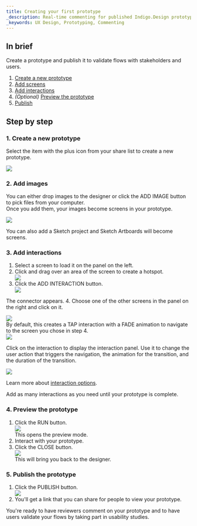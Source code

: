 ```yaml
---
title: Creating your first prototype
_description: Real-time commenting for published Indigo.Design prototypes
_keywords: UX Design, Prototyping, Commenting
---
```


## In brief

Create a prototype and publish it to validate flows with stakeholders and users.

1. [Create a new prototype][a-1]
2. [Add screens][a-2]
3. [Add interactions][a-3]
4. *(Optional)* [Preview the prototype][a-4]
5. [Publish][a-5]

## Step by step

### 1. Create a new prototype

Select the item with the plus icon from your share list to create a new prototype.

<div class="divider--half"></div>
<img src="images/Creating_A_Prototype_1.png" srcset="images/Creating_A_Prototype_1@2x.png 2x" />
<div class="divider--half"></div>
<div class="divider--half"></div>
<div class="divider--half"></div>
<div class="divider--half"></div>
<div class="divider--half"></div>

### 2. Add images

You can either drop images to the designer or click the ADD IMAGE button to pick files from your computer.  
Once you add them, your images become screens in your prototype.

<div class="divider--half"></div>
<img src="images/Creating_A_Prototype_2.png" srcset="images/Creating_A_Prototype_2@2x.png 2x" />
<div class="divider--half"></div>
<div class="divider--half"></div>
<div class="divider--half"></div>
<div class="divider--half"></div>
<div class="divider--half"></div>

You can also add a Sketch project and Sketch Artboards will become screens. 

### 3. Add interactions
1. Select a screen to load it on the panel on the left.
2. Click and drag over an area of the screen to create a hotspot.  
    <div class="divider--half"></div>
    <img src="images/Creating_A_Prototype_3.png" srcset="images/Creating_A_Prototype_3@2x.png 2x" />
    <div class="divider--half"></div>
    <div class="divider--half"></div>
    <div class="divider--half"></div>
    <div class="divider--half"></div>
    <div class="divider--half"></div>
3. Click the ADD INTERACTION button.
    <div class="divider--half"></div>
    <img src="images/Creating_A_Prototype_4.png" srcset="images/Creating_A_Prototype_4@2x.png 2x" />
    <div class="divider--half"></div>
    <div class="divider--half"></div>
    <div class="divider--half"></div>
    <div class="divider--half"></div>
    <div class="divider--half"></div>
  The connector appears.
4. Choose one of the other screens in the panel on the right and click on it.  
    <div class="divider--half"></div>
    <img src="images/Creating_A_Prototype_5.png" srcset="images/Creating_A_Prototype_5@2x.png 2x" />
    <div class="divider--half"></div>
    <div class="divider--half"></div>
    <div class="divider--half"></div>
    <div class="divider--half"></div>
    <div class="divider--half"></div>
    By default, this creates a TAP interaction with a FADE animation to navigate to the screen you chose in step 4.
    <div class="divider--half"></div>
    <img src="images/Creating_A_Prototype_6.png" srcset="images/Creating_A_Prototype_6@2x.png 2x" />
    <div class="divider--half"></div>
    <div class="divider--half"></div>
    <div class="divider--half"></div>
    <div class="divider--half"></div>
    <div class="divider--half"></div>

Click on the interaction to display the interaction panel. Use it to change the user action that triggers the navigation, the animation for the transition, and the duration of the transition. 

<div class="divider--half"></div>
<img src="images/Creating_A_Prototype_7.png" srcset="images/Creating_A_Prototype_7@2x.png 2x" />
<div class="divider--half"></div>
<div class="divider--half"></div>
<div class="divider--half"></div>
<div class="divider--half"></div>
<div class="divider--half"></div>

Learn more about [interaction options][topic-1].

Add as many interactions as you need until your prototype is complete.

### 4. Preview the prototype
1. Click the RUN button.  
    <div class="divider--half"></div>
    <img src="images/Creating_A_Prototype_8.png" srcset="images/Creating_A_Prototype_8@2x.png 2x" />
    <div class="divider--half"></div>
    <div class="divider--half"></div>
    <div class="divider--half"></div>
    <div class="divider--half"></div>
    <div class="divider--half"></div>
    This opens the preview mode.
2. Interact with your prototype.
3. Click the CLOSE button.  
    <div class="divider--half"></div>
    <img src="images/Creating_A_Prototype_9.png" srcset="images/Creating_A_Prototype_9@2x.png 2x" />
    <div class="divider--half"></div>
    <div class="divider--half"></div>
    <div class="divider--half"></div>
    <div class="divider--half"></div>
    <div class="divider--half"></div>
    This will bring you back to the designer.

###  5. Publish the prototype

1. Click the PUBLISH button.  
    <div class="divider--half"></div>
    <img src="images/Creating_A_Prototype_10.png" srcset="images/Creating_A_Prototype_10@2x.png 2x" />
    <div class="divider--half"></div>
    <div class="divider--half"></div>
    <div class="divider--half"></div>
    <div class="divider--half"></div>
    <div class="divider--half"></div>
2. You'll get a link that you can share for people to view your prototype.  

You're ready to have reviewers comment on your prototype and to have users validate your flows by taking part in usability studies.

[a-1]: #1-create-a-new-prototype
[a-2]: #2-add-screens
[a-3]: #3-add-interactions
[a-4]: #4-preview-the-prototype
[a-5]: #5-publish

[topic-1]: interaction-options

